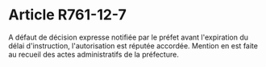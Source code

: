 # Article R761-12-7

A défaut de décision expresse notifiée par le préfet avant l'expiration du délai d'instruction, l'autorisation est réputée accordée. Mention en est faite au recueil des actes administratifs de la préfecture.
